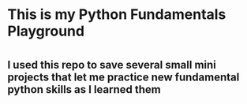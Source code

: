 <h1>This is my Python Fundamentals Playground<h1>
<h2>I used this repo to save several small mini projects that let me practice new fundamental python skills as I learned them<h2>
